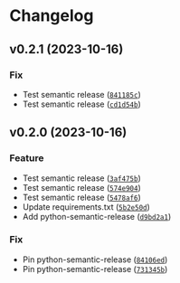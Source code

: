 # Changelog

<!--next-version-placeholder-->

## v0.2.1 (2023-10-16)

### Fix

* Test semantic release ([`841185c`](https://github.com/gbourniq/dbt-fundamentals/commit/841185cf652c14df8f32f7cd560660fdfb7b316c))
* Test semantic release ([`cd1d54b`](https://github.com/gbourniq/dbt-fundamentals/commit/cd1d54b2e636cfce4e48373a4306aa2566631592))

## v0.2.0 (2023-10-16)

### Feature

* Test semantic release ([`3af475b`](https://github.com/gbourniq/dbt-fundamentals/commit/3af475b3b81d1277b7a87fe795bba8bcbed4ab1f))
* Test semantic release ([`574e904`](https://github.com/gbourniq/dbt-fundamentals/commit/574e904c8b4212fd89c1bd24a38087c939a6d853))
* Test semantic release ([`5478af6`](https://github.com/gbourniq/dbt-fundamentals/commit/5478af638541ed5d045f812a360a26f5ad66b44f))
* Update requirements.txt ([`5b2e50d`](https://github.com/gbourniq/dbt-fundamentals/commit/5b2e50d7e0d5e8d3977f8b9038dbf5a772900189))
* Add python-semantic-release ([`d9bd2a1`](https://github.com/gbourniq/dbt-fundamentals/commit/d9bd2a1bdd8b36cd1b243d220145c8e040bcaa39))

### Fix

* Pin python-semantic-release ([`84106ed`](https://github.com/gbourniq/dbt-fundamentals/commit/84106eda59f0ec0eff87592f99dfb997e9e8d429))
* Pin python-semantic-release ([`731345b`](https://github.com/gbourniq/dbt-fundamentals/commit/731345b62601cbf925d4f672defcbd75ac46acb6))
